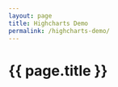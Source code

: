 ```yaml
---
layout: page
title: Highcharts Demo
permalink: /highcharts-demo/
---
```


# {{ page.title }}

<script src="https://code.highcharts.com/9.3/highcharts.src.js"></script>

<div id="container" style="width:100%; height:400px;"></div>

<script>
document.addEventListener('DOMContentLoaded', function () {
        const chart = Highcharts.chart('container', {
            chart: {
                type: 'bar'
            },
            title: {
                text: 'Fruit Consumption'
            },
            xAxis: {
                categories: ['Apples', 'Bananas', 'Oranges']
            },
            yAxis: {
                title: {
                    text: 'Fruit eaten'
                }
            },
            series: [{
                name: 'Jane',
                data: [1, 0, 4]
            }, {
                name: 'John',
                data: [5, 7, 3]
            }]
        });
    });
</script>
